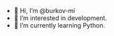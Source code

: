 - 👋 Hi, I’m @burkov-mi
- 👀 I’m interested in development.
- 🌱 I’m currently learning Python.


<!---
burkov-mi/burkov-mi is a ✨ special ✨ repository because its `README.md` (this file) appears on your GitHub profile.
You can click the Preview link to take a look at your changes.
--->
